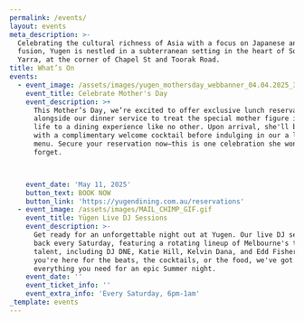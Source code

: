 ```yaml
---
permalink: /events/
layout: events
meta_description: >-
  Celebrating the cultural richness of Asia with a focus on Japanese and Asian
  fusion, Yugen is nestled in a subterranean setting in the heart of South
  Yarra, at the corner of Chapel St and Toorak Road.
title: What’s On
events:
  - event_image: /assets/images/yugen_mothersday_webbanner_04.04.2025_3.gif
    event_title: Celebrate Mother's Day
    event_description: >+
      This Mother’s Day, we’re excited to offer exclusive lunch reservations,
      alongside our dinner service to treat the special mother figure in your
      life to a dining experience like no other. Upon arrival, she'll be greeted
      with a complimentary welcome cocktail before indulging in our a la carte
      menu. Secure your reservation now—this is one celebration she won't
      forget.



    event_date: 'May 11, 2025'
    button_text: BOOK NOW
    button_link: 'https://yugendining.com.au/reservations'
  - event_image: /assets/images/MAIL_CHIMP_GIF.gif
    event_title: Yūgen Live DJ Sessions
    event_description: >-
      Get ready for an unforgettable night out at Yugen. Our live DJ sets are
      back every Saturday, featuring a rotating lineup of Melbourne's top
      talent, including DJ DNE, Katie Hill, Kelvin Dana, and Edd Fisher. Whether
      you're here for the beats, the cocktails, or the food, we've got
      everything you need for an epic Summer night.
    event_date: ''
    event_ticket_info: ''
    event_extra_info: 'Every Saturday, 6pm-1am'
_template: events
---
```


